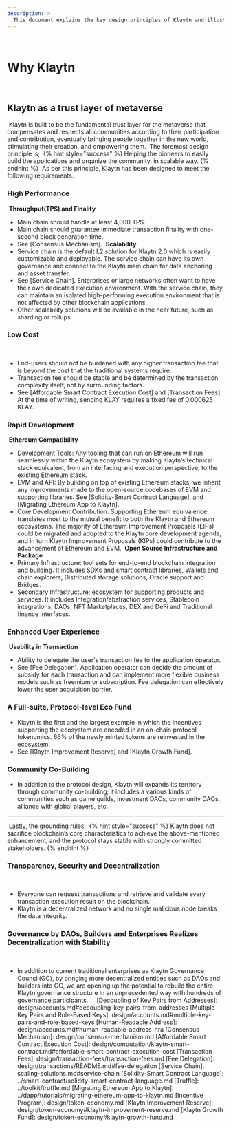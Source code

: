 ```yaml
---
description: >-
  This document explains the key design principles of Klaytn and illustrates how Klaytn differentiates itself from others. 
---
```

​
# Why Klaytn <a id="why-klaytn"></a>
​
## Klaytn as a trust layer of metaverse <a id="klaytn-as-a-trust-layer-of-metaverse"></a>
​
Klaytn is built to be the fundamental trust layer for the metaverse that compensates and respects all communities according to their participation and contribution, eventually bringing people together in the new world, stimulating their creation, and empowering them.
​
The foremost design principle is;
​
{% hint style="success" %}
Helping the pioneers to easily build the applications and organize the community, in scalable way. 
{% endhint %}
​
As per this principle, Klaytn has been designed to meet the following requirements.
​
### High Performance <a id="high-performance"></a>
​
**Throughput(TPS) and Finality**
- Main chain should handle at least 4,000 TPS. 
- Main chain should guarantee immediate transaction finality with one-second block generation time.
- See [Consensus Mechanism].
​
**Scalability**
- Service chain is the default L2 solution for Klaytn 2.0 which is easily customizable and deployable. The service chain can have its own governance and connect to the Klaytn main chain for data anchoring and asset transfer. 
- See [Service Chain]. Enterprises or large networks often want to have their own dedicated execution environment. With the service chain, they can maintain an isolated high-performing execution environment that is not affected by other blockchain applications.
- Other scalability solutions will be available in the near future, such as sharding or rollups.
​
### Low Cost  <a id="low-cost"></a>
​
- End-users should not be burdened with any higher transaction fee that is beyond the cost that the traditional systems require.
- Transaction fee should be stable and be determined by the transaction complexity itself, not by surrounding factors.
- See [Affordable Smart Contract Execution Cost] and [Transaction Fees]. At the time of writing, sending KLAY requires a fixed fee of 0.000625 KLAY. 
​
### Rapid Development <a id="rapid-development"></a>
​
**Ethereum Compatibility**
- Development Tools: Any tooling that can run on Ethereum will run seamlessly within the Klaytn ecosystem by making Klaytn’s technical stack equivalent, from an interfacing and execution perspective, to the existing Ethereum stack.
- EVM and API: By building on top of existing Ethereum stacks; we inherit any improvements made to the open-source codebases of EVM and supporting libraries. See [Solidity-Smart Contract Language], and [Migrating Ethereum App to Klaytn].
- Core Development Contribution: Supporting Ethereum equivalence translates most to the mutual benefit to both the Klaytn and Ethereum ecosystems. The majority of Ethereum Improvement Proposals (EIPs) could be migrated and adopted to the Klaytn core development agenda, and in turn Klaytn Improvement Proposals (KIPs) could contribute to the advancement of Ethereum and EVM.
​
**Open Source Infrastructure and Package**
- Primary Infrastructure: tool sets for end-to-end blockchain integration and building. It includes SDKs and smart contract libraries, Wallets and chain explorers, Distributed storage solutions, Oracle support and Bridges.
- Secondary Infrastructure: ecosystem for supporting products and services. It includes Integration/abstraction services, Stablecoin integrations, DAOs, NFT Marketplaces, DEX and DeFi and Traditional finance interfaces.
​
​
### Enhanced User Experience <a id="usability-in-transaction"></a>
​
**Usability in Transaction**
- Ability to delegate the user's transaction fee to the application operator. 
- See [Fee Delegation]. Application operator can decide the amount of subsidy for each transaction and can implement more flexible business models such as freemium or subscription. Fee delegation can effectively lower the user acquisition barrier. 
​
​
### A Full-suite, Protocol-level Eco Fund <a id="contribution-reward"></a>
- Klaytn is the first and the largest example in which the incentives supporting the ecosystem are encoded in an on-chain protocol tokenomics. 66% of the newly minted tokens are reinvested in the ecosystem.
- See [Klaytn Improvement Reserve] and [Klaytn Growth Fund].
​
​
### Community Co-Building <a id="community-co-building"></a>
- In addition to the protocol design, Klaytn will expands its territory through community co-building; it includes a various kinds of communities such as game guilds, investment DAOs, community DAOs, alliance with global players, etc. 
​
***
​
Lastly, the grounding rules, 
​
{% hint style="success" %}
Klaytn does not sacrifice blockchain’s core characteristics to achieve the above-mentioned enhancement, and the protocol stays stable with strongly committed stakeholders.
{% endhint %}
​
### Transparency, Security and Decentralization <a id="transparency-security-and-decentralization"></a>
​
- Everyone can request transactions and retrieve and validate every transaction execution result on the blockchain.
- Klaytn is a decentralized network and no single malicious node breaks the data integrity.
​
### Governance by DAOs, Builders and Enterprises Realizes Decentralization with Stability <a id="governance-by-trusted-entities"></a>
​
- In addition to current traditional enterprises as Klaytn Governance Council(GC), by bringing more decentralized entities such as DAOs and builders into GC, we are opening up the potential to rebuild the entire Klaytn governance structure in an unprecedented way with hundreds of governance participants. 
​
​
​
​
[Decoupling of Key Pairs from Addresses]: design/accounts.md#decoupling-key-pairs-from-addresses
[Multiple Key Pairs and Role-Based Keys]: design/accounts.md#multiple-key-pairs-and-role-based-keys
[Human-Readable Address]: design/accounts.md#human-readable-address-hra
[Consensus Mechanism]: design/consensus-mechanism.md
[Affordable Smart Contract Execution Cost]: design/computation/klaytn-smart-contract.md#affordable-smart-contract-execution-cost
[Transaction Fees]: design/transaction-fees/transaction-fees.md
[Fee Delegation]: design/transactions/README.md#fee-delegation
[Service Chain]: scaling-solutions.md#service-chain
[Solidity-Smart Contract Language]: ../smart-contract/solidity-smart-contract-language.md
[Truffle]: ../toolkit/truffle.md
[Migrating Ethereum App to Klaytn]: ../dapp/tutorials/migrating-ethereum-app-to-klaytn.md
[Incentive Program]: design/token-economy.md
[Klaytn Improvement Reserve]: design/token-economy#klaytn-improvement-reserve.md
[Klaytn Growth Fund]: design/token-economy#klaytn-growth-fund.md

